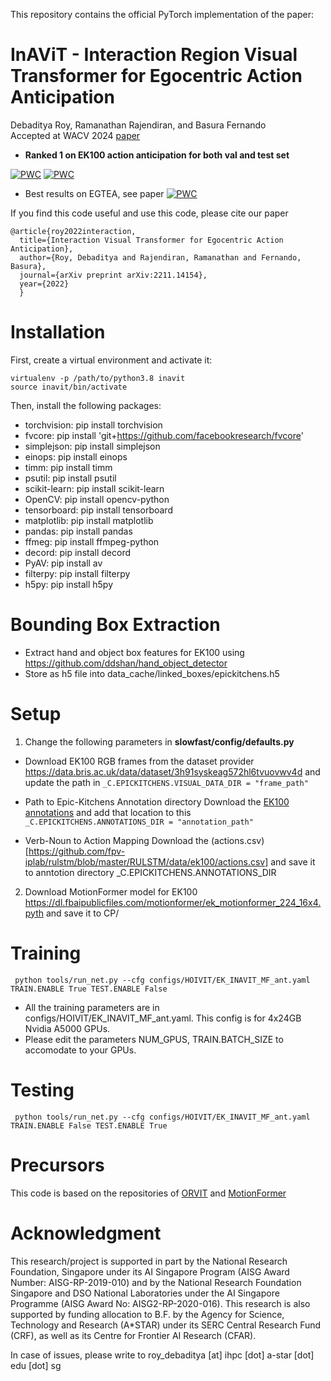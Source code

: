 This repository contains the official PyTorch implementation of the paper:

# InAViT - Interaction Region Visual Transformer for Egocentric Action Anticipation
Debaditya Roy, Ramanathan Rajendiran, and Basura Fernando  
Accepted at WACV 2024 [paper](https://arxiv.org/pdf/2211.14154.pdf)

* **Ranked 1 on EK100 action anticipation for both val and test set**

[![PWC](https://img.shields.io/endpoint.svg?url=https://paperswithcode.com/badge/interaction-visual-transformer-for-egocentric/action-anticipation-on-epic-kitchens-100)](https://paperswithcode.com/sota/action-anticipation-on-epic-kitchens-100?p=interaction-visual-transformer-for-egocentric)
[![PWC](https://img.shields.io/endpoint.svg?url=https://paperswithcode.com/badge/interaction-visual-transformer-for-egocentric/action-anticipation-on-epic-kitchens-100-test)](https://paperswithcode.com/sota/action-anticipation-on-epic-kitchens-100-test?p=interaction-visual-transformer-for-egocentric)



* Best results on EGTEA, see paper
[![PWC](https://img.shields.io/endpoint.svg?url=https://paperswithcode.com/badge/interaction-visual-transformer-for-egocentric/action-anticipation-on-egtea)](https://paperswithcode.com/sota/action-anticipation-on-egtea?p=interaction-visual-transformer-for-egocentric)	

If you find this code useful and use this code, please cite our paper

```
@article{roy2022interaction,
  title={Interaction Visual Transformer for Egocentric Action Anticipation},
  author={Roy, Debaditya and Rajendiran, Ramanathan and Fernando, Basura},
  journal={arXiv preprint arXiv:2211.14154},
  year={2022}
  }
```

# Installation
  First, create a virtual environment and activate it:
  ```
  virtualenv -p /path/to/python3.8 inavit 
  source inavit/bin/activate
  ```
  Then, install the following packages:

  * torchvision: pip install torchvision
  * fvcore: pip install 'git+https://github.com/facebookresearch/fvcore'
  * simplejson: pip install simplejson
  * einops: pip install einops
  * timm: pip install timm
  * psutil: pip install psutil
  * scikit-learn: pip install scikit-learn
  * OpenCV: pip install opencv-python
  * tensorboard: pip install tensorboard
  * matplotlib: pip install matplotlib
  * pandas: pip install pandas
  * ffmeg: pip install ffmpeg-python 
  * decord: pip install decord
  * PyAV: pip install av
  * filterpy: pip install filterpy
  * h5py: pip install h5py 

# Bounding Box Extraction
  * Extract hand and object box features for EK100 using https://github.com/ddshan/hand_object_detector 
  * Store as h5 file into data_cache/linked_boxes/epickitchens.h5

# Setup
  1. Change the following parameters in **slowfast/config/defaults.py**

  * Download EK100 RGB frames from the dataset provider https://data.bris.ac.uk/data/dataset/3h91syskeag572hl6tvuovwv4d 
  and update the path in 
  ```_C.EPICKITCHENS.VISUAL_DATA_DIR = "frame_path"```

  * Path to Epic-Kitchens Annotation directory
  Download the [EK100 annotations](https://github.com/epic-kitchens/epic-kitchens-100-annotations)
  and add that location to this 
  ```_C.EPICKITCHENS.ANNOTATIONS_DIR = "annotation_path"```

  * Verb-Noun to Action Mapping
  Download the (actions.csv)[https://github.com/fpv-iplab/rulstm/blob/master/RULSTM/data/ek100/actions.csv] and save it to 
  anntotion directory _C.EPICKITCHENS.ANNOTATIONS_DIR
  
  2. Download MotionFormer model for EK100 https://dl.fbaipublicfiles.com/motionformer/ek_motionformer_224_16x4.pyth and save it to CP/
  
# Training

  ``` python tools/run_net.py --cfg configs/HOIVIT/EK_INAVIT_MF_ant.yaml TRAIN.ENABLE True TEST.ENABLE False```
  * All the training parameters are in configs/HOIVIT/EK_INAVIT_MF_ant.yaml. This config is for 4x24GB Nvidia A5000 GPUs.
  * Please edit the parameters NUM_GPUS, TRAIN.BATCH_SIZE to accomodate to your GPUs.

# Testing 
  ``` python tools/run_net.py --cfg configs/HOIVIT/EK_INAVIT_MF_ant.yaml TRAIN.ENABLE False TEST.ENABLE True```

# Precursors
This code is based on the repositories of [ORVIT](https://github.com/eladb3/ORViT) and [MotionFormer](https://github.com/facebookresearch/Motionformer)


# Acknowledgment

This research/project is supported in part by the National Research Foundation, Singapore under its AI Singapore Program (AISG Award Number: AISG-RP-2019-010) and by the National Research Foundation Singapore and DSO National Laboratories under the AI Singapore Programme (AISG Award No: AISG2-RP-2020-016). This research is also supported by funding allocation to B.F. by the Agency for Science, Technology and Research (A*STAR) under its SERC Central Research Fund (CRF), as well as its Centre for Frontier AI Research (CFAR).

  
In case of issues, please write to roy_debaditya [at] ihpc [dot] a-star [dot] edu [dot] sg
